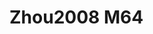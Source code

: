 <a name="material" />

# Zhou2008 M64
<script type="application/ld+json">
  {
    "@context": "https://schema.org/",
    "@type": "ChemicalSubstance",
    "http://purl.org/dc/terms/conformsTo":
      {
        "@type": "CreativeWork",
        "@id": "https://bioschemas.org/profiles/ChemicalSubstance/0.4-RELEASE/"
      },
    "@id": "https://egonw.github.io/nanowiki/nanowiki276.html#material",
    "name": "Zhou2008 M64",
    "sameAs": "http://127.0.0.1/mediawiki/index.php/Special:URIResolver/Zhou2008_M64"
  }
</script>

